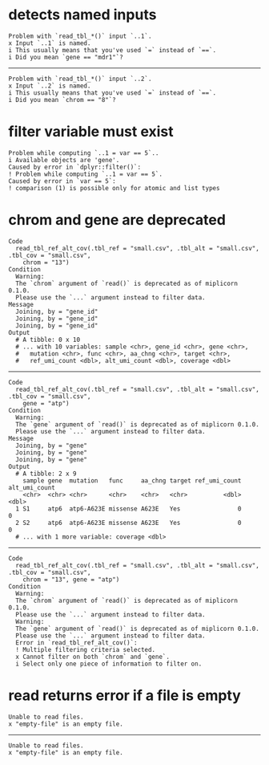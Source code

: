 # detects named inputs

    Problem with `read_tbl_*()` input `..1`.
    x Input `..1` is named.
    i This usually means that you've used `=` instead of `==`.
    i Did you mean `gene == "mdr1"`?

---

    Problem with `read_tbl_*()` input `..2`.
    x Input `..2` is named.
    i This usually means that you've used `=` instead of `==`.
    i Did you mean `chrom == "8"`?

# filter variable must exist

    Problem while computing `..1 = var == 5`..
    i Available objects are 'gene'.
    Caused by error in `dplyr::filter()`:
    ! Problem while computing `..1 = var == 5`.
    Caused by error in `var == 5`:
    ! comparison (1) is possible only for atomic and list types

# chrom and gene are deprecated

    Code
      read_tbl_ref_alt_cov(.tbl_ref = "small.csv", .tbl_alt = "small.csv", .tbl_cov = "small.csv",
        chrom = "13")
    Condition
      Warning:
      The `chrom` argument of `read()` is deprecated as of miplicorn 0.1.0.
      Please use the `...` argument instead to filter data.
    Message
      Joining, by = "gene_id"
      Joining, by = "gene_id"
      Joining, by = "gene_id"
    Output
      # A tibble: 0 x 10
      # ... with 10 variables: sample <chr>, gene_id <chr>, gene <chr>,
      #   mutation <chr>, func <chr>, aa_chng <chr>, target <chr>,
      #   ref_umi_count <dbl>, alt_umi_count <dbl>, coverage <dbl>

---

    Code
      read_tbl_ref_alt_cov(.tbl_ref = "small.csv", .tbl_alt = "small.csv", .tbl_cov = "small.csv",
        gene = "atp")
    Condition
      Warning:
      The `gene` argument of `read()` is deprecated as of miplicorn 0.1.0.
      Please use the `...` argument instead to filter data.
    Message
      Joining, by = "gene"
      Joining, by = "gene"
      Joining, by = "gene"
    Output
      # A tibble: 2 x 9
        sample gene  mutation   func     aa_chng target ref_umi_count alt_umi_count
        <chr>  <chr> <chr>      <chr>    <chr>   <chr>          <dbl>         <dbl>
      1 S1     atp6  atp6-A623E missense A623E   Yes                0             0
      2 S2     atp6  atp6-A623E missense A623E   Yes                0             0
      # ... with 1 more variable: coverage <dbl>

---

    Code
      read_tbl_ref_alt_cov(.tbl_ref = "small.csv", .tbl_alt = "small.csv", .tbl_cov = "small.csv",
        chrom = "13", gene = "atp")
    Condition
      Warning:
      The `chrom` argument of `read()` is deprecated as of miplicorn 0.1.0.
      Please use the `...` argument instead to filter data.
      Warning:
      The `gene` argument of `read()` is deprecated as of miplicorn 0.1.0.
      Please use the `...` argument instead to filter data.
      Error in `read_tbl_ref_alt_cov()`:
      ! Multiple filtering criteria selected.
      x Cannot filter on both `chrom` and `gene`.
      i Select only one piece of information to filter on.

# read returns error if a file is empty

    Unable to read files.
    x "empty-file" is an empty file.

---

    Unable to read files.
    x "empty-file" is an empty file.

